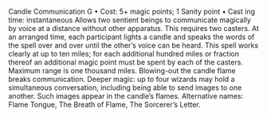 Candle Communication G
• Cost:  5+ magic points; 1 Sanity point
•
 Cast
ing time: instantaneous
Allows two sentient beings to communicate magically by 
voice at a distance without other apparatus. This requires 
two casters. At an arranged time, each participant lights 
a candle and speaks the words of the spell over and over 
until the other’s voice can be heard. This spell works clearly 
at up to ten miles; for each additional hundred miles or 
fraction thereof an additional magic point must be spent by 
each of the casters. Maximum range is one thousand miles. 
Blowing-out the candle flame breaks communication. 
Deeper magic: up to four wizards may hold a simultaneous 
conversation, including being able to send images to one another. Such images appear in the candle’s flames.
Alternative names: Flame Tongue, The Breath of Flame, 
The Sorcerer’s Letter.
 
